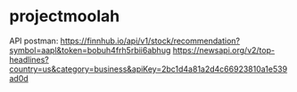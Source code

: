 # projectmoolah

API postman:
https://finnhub.io/api/v1/stock/recommendation?symbol=aapl&token=bobuh4frh5rbii6abhug
https://newsapi.org/v2/top-headlines?country=us&category=business&apiKey=2bc1d4a81a2d4c66923810a1e539ad0d
